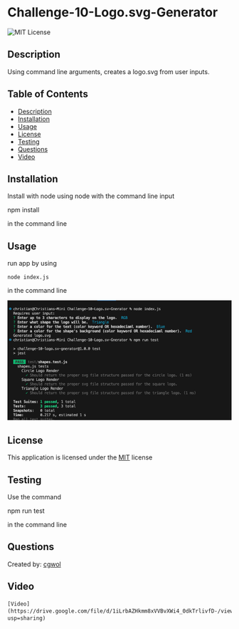 # Challenge-10-Logo.svg-Generator
![MIT License](https://img.shields.io/badge/license-MIT-blue)

## Description 
  Using command line arguments, creates a logo.svg from user inputs.

## Table of Contents
  
  - [Description](#description)
  - [Installation](#installation)
  - [Usage](#usage)
  - [License](#license)
  - [Testing](#testing)
  - [Questions](#questions)
  - [Video](#video)

## Installation
  Install with node using node with the command line input 
  
  npm install

  in the command line

## Usage
  run app by using 
  
    node index.js

  in the command line

  ![ss](./test/ss.png)

## License
  This application is licensed under the [MIT](https://choosealicense.com/licenses/mit/) license
  
## Testing
  Use the command 

  npm run test

  in the command line
  
## Questions
  Created by: [cgwol](https://github.com/cgwol/)

## Video
    [Video](https://drive.google.com/file/d/1iLrbAZHkmm8xVVBvXWi4_0dkTrlivfD-/view?usp=sharing)
